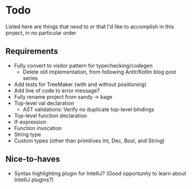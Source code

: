 # Todo
Listed here are things that _need_ to or that I'd like to accomplish in this project, in no particular order

## Requirements
- Fully convert to visitor pattern for typechecking/codegen
  - Delete old implementation, from following Antlr/Kotlin blog post series
- Add tests for TreeMaker (with and without positioning)
- Add line of code to error message?
- Fully rename project from sandy -> kage
- Top-level val declaration
  - AST validations: Verify no duplicate top-level bindings
- Top-level function declaration
- If-expression
- Function invocation
- String type
- Custom types (other than primitives Int, Dec, Bool, and String)


## Nice-to-haves
- Syntax highlighting plugin for IntelliJ? (Good opportunity to learn about IntelliJ plugins?)